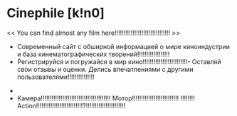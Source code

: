   # Сinephile [k!n0]
<< You can find almost any film here!!!!!!!!!!!!!!!!!!!!!!!!!!!!!!! >>

- Современный сайт с обширной информацией о мире киноиндустрии и база кинематографических творений!!!!!!!!!!!!!!!!!!
- Регистрируйся и погружайся в мир кино!!!!!!!!!!!!!!!!!!!!!!!!!- Оставляй свои отзывы и оценки. Делись впечатлениями с другими пользователями!!!!!!!!!!!!!!!
*
* Камера!!!!!!!!!!!!!!!!!!!!!!!!!!!!!!!!!!!!!!! Мотор!!!!!!!!!!!!!!!!!!!!!!!!!! !!!!!!!! Action!!!!!!!!!!!!!!!!!!!!!!!!!!?!!!!!!!!!!!!!!!!!!!!!!

